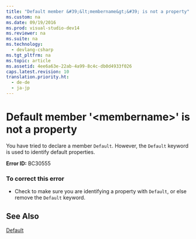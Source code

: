 ```yaml
---
title: "Default member &#39;&lt;membername&gt;&#39; is not a property"
ms.custom: na
ms.date: 09/19/2016
ms.prod: visual-studio-dev14
ms.reviewer: na
ms.suite: na
ms.technology: 
  - devlang-csharp
ms.tgt_pltfrm: na
ms.topic: article
ms.assetid: 4ee6a63e-22ab-4a99-8c4c-db0d4933f026
caps.latest.revision: 10
translation.priority.ht: 
  - de-de
  - ja-jp
---
```

# Default member &#39;&lt;membername&gt;&#39; is not a property
You have tried to declare a member `Default`. However, the `Default` keyword is used to identify default properties.  
  
 **Error ID:** BC30555  
  
### To correct this error  
  
-   Check to make sure you are identifying a property with `Default`, or else remove the `Default` keyword.  
  
## See Also  
 [Default](../vs140/Default--Visual-Basic-.md)